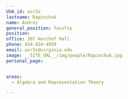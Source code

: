 ```yaml
---
UVA_id: asr3x
lastname: Rapinchuk
name: Andrei
general_position: faculty
position:
office: 307 Kerchof Hall
phone: 434-924-4950
email: asr3x@virginia.edu
image: __SITE_URL__/img/people/Rapinchuk.jpg
personal_page:


areas:
  - Algebra and Representation Theory

---
```

